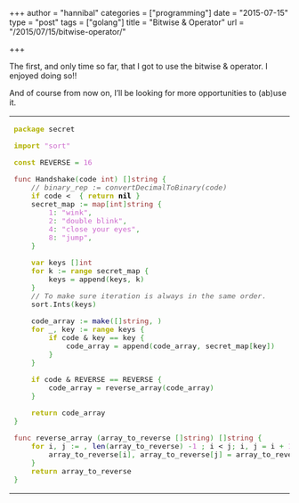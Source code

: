 +++
author = "hannibal"
categories = ["programming"]
date = "2015-07-15"
type = "post"
tags = ["golang"]
title = "Bitwise & Operator"
url = "/2015/07/15/bitwise-operator/"

+++

The first, and only time so far, that I got to use the bitwise & operator. I enjoyed doing so!!

And of course from now on, I&#8217;ll be looking for more opportunities to (ab)use it.

<div class="wp_syntax">
  <table>
    <tr>
      <td class="code">
        <pre class="go" style="font-family:monospace;"><span style="color: #b1b100; font-weight: bold;">package</span> secret
&nbsp;
<span style="color: #b1b100; font-weight: bold;">import</span> <span style="color: #cc66cc;">"sort"</span>
&nbsp;
<span style="color: #b1b100; font-weight: bold;">const</span> REVERSE <span style="color: #339933;">=</span> <span style="color: #cc66cc;">16</span>
&nbsp;
<span style="color: #993333;">func</span> Handshake<span style="color: #339933;">(</span>code <span style="color: #993333;">int</span><span style="color: #339933;">)</span> <span style="color: #339933;">[]</span><span style="color: #993333;">string</span> <span style="color: #339933;">{</span>
    <span style="color: #666666; font-style: italic;">// binary_rep := convertDecimalToBinary(code)</span>
    <span style="color: #b1b100; font-weight: bold;">if</span> code &lt; <span style="color: #cc66cc;"></span> <span style="color: #339933;">{</span> <span style="color: #b1b100; font-weight: bold;">return</span> <span style="color: #000000; font-weight: bold;">nil</span> <span style="color: #339933;">}</span>
    secret_map <span style="color: #339933;">:=</span> <span style="color: #993333;">map</span><span style="color: #339933;">[</span><span style="color: #993333;">int</span><span style="color: #339933;">]</span><span style="color: #993333;">string</span> <span style="color: #339933;">{</span>
        <span style="color: #cc66cc;">1</span><span style="color: #339933;">:</span> <span style="color: #cc66cc;">"wink"</span><span style="color: #339933;">,</span>
        <span style="color: #cc66cc;">2</span><span style="color: #339933;">:</span> <span style="color: #cc66cc;">"double blink"</span><span style="color: #339933;">,</span>
        <span style="color: #cc66cc;">4</span><span style="color: #339933;">:</span> <span style="color: #cc66cc;">"close your eyes"</span><span style="color: #339933;">,</span>
        <span style="color: #cc66cc;">8</span><span style="color: #339933;">:</span> <span style="color: #cc66cc;">"jump"</span><span style="color: #339933;">,</span>
    <span style="color: #339933;">}</span>
&nbsp;
    <span style="color: #b1b100; font-weight: bold;">var</span> keys <span style="color: #339933;">[]</span><span style="color: #993333;">int</span>
    <span style="color: #b1b100; font-weight: bold;">for</span> k <span style="color: #339933;">:=</span> <span style="color: #b1b100; font-weight: bold;">range</span> secret_map <span style="color: #339933;">{</span>
        keys <span style="color: #339933;">=</span> append<span style="color: #339933;">(</span>keys<span style="color: #339933;">,</span> k<span style="color: #339933;">)</span>
    <span style="color: #339933;">}</span>
    <span style="color: #666666; font-style: italic;">// To make sure iteration is always in the same order.</span>
    sort<span style="color: #339933;">.</span>Ints<span style="color: #339933;">(</span>keys<span style="color: #339933;">)</span>
&nbsp;
    code_array <span style="color: #339933;">:=</span> <span style="color: #000066;">make</span><span style="color: #339933;">([]</span><span style="color: #993333;">string</span><span style="color: #339933;">,</span> <span style="color: #cc66cc;"></span><span style="color: #339933;">)</span>
    <span style="color: #b1b100; font-weight: bold;">for</span> _<span style="color: #339933;">,</span> key <span style="color: #339933;">:=</span> <span style="color: #b1b100; font-weight: bold;">range</span> keys <span style="color: #339933;">{</span>
        <span style="color: #b1b100; font-weight: bold;">if</span> code & key <span style="color: #339933;">==</span> key <span style="color: #339933;">{</span>
            code_array <span style="color: #339933;">=</span> append<span style="color: #339933;">(</span>code_array<span style="color: #339933;">,</span> secret_map<span style="color: #339933;">[</span>key<span style="color: #339933;">])</span>
        <span style="color: #339933;">}</span>
    <span style="color: #339933;">}</span>
&nbsp;
    <span style="color: #b1b100; font-weight: bold;">if</span> code & REVERSE <span style="color: #339933;">==</span> REVERSE <span style="color: #339933;">{</span>
        code_array <span style="color: #339933;">=</span> reverse_array<span style="color: #339933;">(</span>code_array<span style="color: #339933;">)</span>
    <span style="color: #339933;">}</span>
&nbsp;
    <span style="color: #b1b100; font-weight: bold;">return</span> code_array
<span style="color: #339933;">}</span>
&nbsp;
<span style="color: #993333;">func</span> reverse_array <span style="color: #339933;">(</span>array_to_reverse <span style="color: #339933;">[]</span><span style="color: #993333;">string</span><span style="color: #339933;">)</span> <span style="color: #339933;">[]</span><span style="color: #993333;">string</span> <span style="color: #339933;">{</span>
    <span style="color: #b1b100; font-weight: bold;">for</span> <span style="">i</span><span style="color: #339933;">,</span> j <span style="color: #339933;">:=</span> <span style="color: #cc66cc;"></span><span style="color: #339933;">,</span> <span style="color: #000066;">len</span><span style="color: #339933;">(</span>array_to_reverse<span style="color: #339933;">)</span> <span style="color: #339933;">-</span><span style="color: #cc66cc;">1</span> <span style="color: #339933;">;</span> <span style="">i</span> &lt; j<span style="color: #339933;">;</span> <span style="">i</span><span style="color: #339933;">,</span> j <span style="color: #339933;">=</span> <span style="">i</span> <span style="color: #339933;">+</span> <span style="color: #cc66cc;">1</span><span style="color: #339933;">,</span> j <span style="color: #339933;">-</span> <span style="color: #cc66cc;">1</span> <span style="color: #339933;">{</span>
        array_to_reverse<span style="color: #339933;">[</span><span style="">i</span><span style="color: #339933;">],</span> array_to_reverse<span style="color: #339933;">[</span>j<span style="color: #339933;">]</span> <span style="color: #339933;">=</span> array_to_reverse<span style="color: #339933;">[</span>j<span style="color: #339933;">],</span> array_to_reverse<span style="color: #339933;">[</span><span style="">i</span><span style="color: #339933;">]</span>
    <span style="color: #339933;">}</span>
    <span style="color: #b1b100; font-weight: bold;">return</span> array_to_reverse
<span style="color: #339933;">}</span></pre>
      </td>
    </tr>
  </table>
</div>